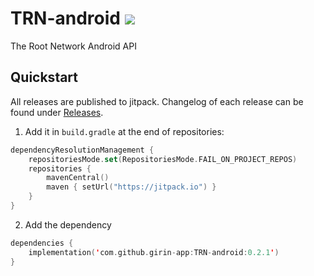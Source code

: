 # TRN-android [![](https://jitpack.io/v/girin-app/TRN-android.svg)](https://jitpack.io/#girin-app/TRN-android) 

The Root Network Android API

## Quickstart
All releases are published to jitpack. Changelog of each release can be found under [Releases](https://github.com/girin-app/TRN-android/releases).

1. Add it in `build.gradle` at the end of repositories:
```kt
dependencyResolutionManagement {
    repositoriesMode.set(RepositoriesMode.FAIL_ON_PROJECT_REPOS)
    repositories {
        mavenCentral()
        maven { setUrl("https://jitpack.io") }
    }
}
```
2. Add the dependency
```kt
dependencies {
    implementation('com.github.girin-app:TRN-android:0.2.1')
}
```
